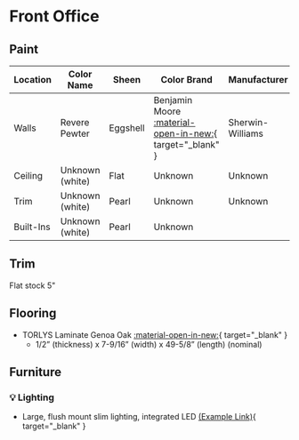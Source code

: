# Front Office

## Paint

| Location | Color Name      | Sheen    | Color Brand                                                                                                                                   | Manufacturer     | Notes |
|----------|-----------------|----------|-----------------------------------------------------------------------------------------------------------------------------------------------|------------------|-------|
| Walls    | Revere Pewter   | Eggshell | Benjamin Moore [:material-open-in-new:](https://www.benjaminmoore.com/en-ca/paint-colours/colour/hc-172/revere-pewter){ target="_blank" } | Sherwin-Williams |       |
| Ceiling  | Unknown (white) | Flat     | Unknown                                                                                                                                       | Unknown          |       |
| Trim     | Unknown (white) | Pearl    | Unknown                                                                                                                                       | Unknown          |  |
| Built-Ins     | Unknown (white) | Pearl    | Unknown  

## Trim

Flat stock 5"

## Flooring

- TORLYS Laminate Genoa Oak [:material-open-in-new:](https://residential.torlys.com/collections/laminate/rivera/){ target="\_blank" }
    - 1/2” (thickness) x 7-9/16” (width) x 49-5/8” (length) (nominal)

## Furniture
### :bulb: Lighting
- Large, flush mount slim lighting, integrated LED [(Example Link)](https://www.homedepot.ca/product/artika-dryad-15-inch-1-light-wood-effect-dimmable-integrated-led-ceiling-flushmount-light-fixture/1001584623){ target="_blank" }
